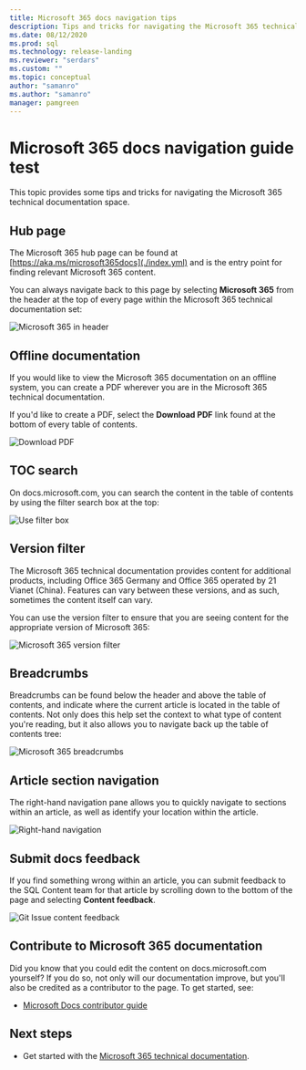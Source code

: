 ```yaml
---
title: Microsoft 365 docs navigation tips 
description: Tips and tricks for navigating the Microsoft 365 technical documentation - explains such things as the hub page, the table of contents, the header, as well as how to use the breadcrumbs and how to use the version filter. 
ms.date: 08/12/2020
ms.prod: sql
ms.technology: release-landing
ms.reviewer: "serdars"
ms.custom: ""
ms.topic: conceptual
author: "samanro"
ms.author: "samanro"
manager: pamgreen
---
```

# Microsoft 365 docs navigation guide test

This topic provides some tips and tricks for navigating the Microsoft 365 technical documentation space.  

## Hub page

The Microsoft 365 hub page can be found at [https://aka.ms/microsoft365docs](./index.yml) and is the entry point for finding relevant Microsoft 365 content.

You can always navigate back to this page by selecting **Microsoft 365** from the header at the top of every page within the Microsoft 365 technical documentation set:

![Microsoft 365 in header](media/m365-header-cursor.png)

## Offline documentation

If you would like to view the Microsoft 365 documentation on an offline system, you can create a PDF wherever you are in the Microsoft 365 technical documentation.

If you'd like to create a PDF, select the **Download PDF** link found at the bottom of every table of contents.

![Download PDF](media/m365-download-pdf-cursor.png)

## TOC search 
On docs.microsoft.com, you can search the content in the table of contents by using the filter search box at the top:

![Use filter box](media/m365-filter-by-title.png)

## Version filter
The Microsoft 365 technical documentation provides content for additional products, including Office 365 Germany and Office 365 operated by 21 Vianet (China). Features can vary between these versions, and as such, sometimes the content itself can vary.

You can use the version filter to ensure that you are seeing content for the appropriate version of Microsoft 365:

![Microsoft 365 version filter](media/m365-version-filter.png)

## Breadcrumbs

Breadcrumbs can be found below the header and above the table of contents, and indicate where the current article is located in the table of contents.  Not only does this help set the context to what type of content you're reading, but it also allows you to navigate back up the table of contents tree:

![Microsoft 365 breadcrumbs](media/m365-breadcrumb.png)

## Article section navigation

The right-hand navigation pane allows you to quickly navigate to sections within an article, as well as identify your location within the article.  

![Right-hand navigation](media/m365-article-sections.png)

## Submit docs feedback

If you find something wrong within an article, you can submit feedback to the SQL Content team for that article by scrolling down to the bottom of the page and selecting **Content feedback**.

![Git Issue content feedback](media/m365-article-feedback.png)

## Contribute to Microsoft 365 documentation

Did you know that you could edit the content on docs.microsoft.com yourself? If you do so, not only will our documentation improve, but you'll also be credited as a contributor to the page. To get started, see:

- [Microsoft Docs contributor guide](/contribute/)

## Next steps

- Get started with the [Microsoft 365 technical documentation](index.yml).
